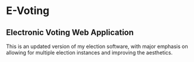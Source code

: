 # E-Voting

## Electronic Voting Web Application

This is an updated version of my election software, with major emphasis on allowing for multiple election instances and improving the aesthetics. 
